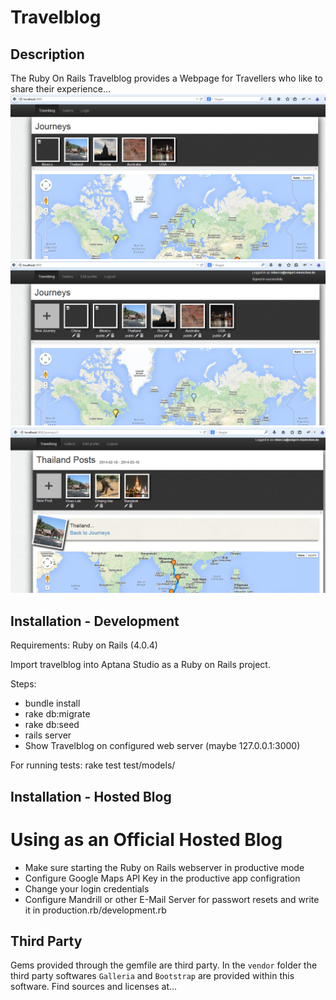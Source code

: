 Travelblog
==========

Description
-----------

The Ruby On Rails Travelblog provides a Webpage for Travellers who like to share their experience...
![Journeys](/preview/1JourneysIndex.png)
![JourneysSignedIn](/preview/2JourneysIndexSignedIn.png)
![Journey](/preview/3JourneyShow.png)

Installation - Development
--------------------------

Requirements: Ruby on Rails (4.0.4)

Import travelblog into Aptana Studio as a Ruby on Rails project.

Steps:
- bundle install
- rake db:migrate
- rake db:seed
- rails server
- Show Travelblog on configured web server (maybe 127.0.0.1:3000)

For running tests: rake test test/models/


Installation - Hosted Blog
--------------------------
# Using as an Official Hosted Blog
- Make sure starting the Ruby on Rails webserver in productive mode
- Configure Google Maps API Key in the productive app configration
- Change your login credentials
- Configure Mandrill or other E-Mail Server for passwort resets and write it in production.rb/development.rb


Third Party
-----------

Gems provided through the gemfile are third party.
In the ``vendor`` folder the third party softwares ``Galleria`` and ``Bootstrap`` are provided within this software. Find sources and licenses at...
